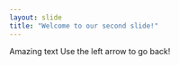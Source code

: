 ```yaml
---
layout: slide
title: "Welcome to our second slide!"
---
```

Amazing text
Use the left arrow to go back!
